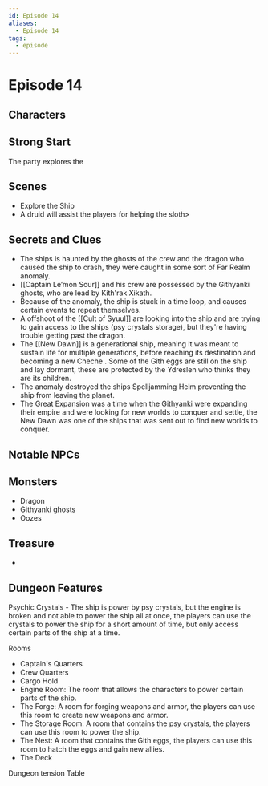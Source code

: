 ```yaml
---
id: Episode 14
aliases:
  - Episode 14
tags:
  - episode
---
```


# Episode 14 

## Characters

## Strong Start
The party explores the 
## Scenes

- Explore the Ship
- A druid will assist the players for helping the sloth>

## Secrets and Clues
- The ships is haunted by the ghosts of the crew and the dragon who caused the ship to crash, they were caught in some sort of Far Realm anomaly.
- [[Captain Le’mon Sour]] and his crew are possessed by the Githyanki ghosts, who are lead by Kith'rak Xikath.
- Because of the anomaly, the ship is stuck in a time loop, and causes certain events to repeat themselves.
- A offshoot of the  [[Cult of Syuul]] are looking into the ship and are trying to gain access to the ships (psy crystals storage), but they're having trouble getting past the dragon.
- The [[New Dawn]] is a generational ship, meaning it was meant to sustain life for multiple generations, before reaching its destination and becoming a new Cheche . Some of the Gith eggs are still on the ship and lay dormant, these are protected by the Ydreslen who thinks they are its children.
- The anomaly destroyed the ships Spelljamming Helm preventing the ship from leaving the planet.
- The Great Expansion was a time when the Githyanki were expanding their empire and were looking for new worlds to conquer and settle, the New Dawn was one of the ships that was sent out to find new worlds to conquer.

## Notable NPCs


## Monsters
- Dragon
- Githyanki ghosts
- Oozes

## Treasure

-


## Dungeon Features

Psychic Crystals - The ship is power by psy crystals, but the engine is broken and not able to power the ship all at once, the players can use the crystals to power the ship for a short amount of time, but only access certain parts of the ship at a time.


Rooms 
- Captain's Quarters
- Crew Quarters
- Cargo Hold
- Engine Room: The room that allows the characters to power certain parts of the ship.
- The Forge: A room for forging weapons and armor, the players can use this room to create new weapons and armor.
- The Storage Room: A room that contains the psy crystals, the players can use this room to power the ship.
- The Nest: A room that contains the Gith eggs, the players can use this room to hatch the eggs and gain new allies.
- The Deck 

Dungeon tension Table 

